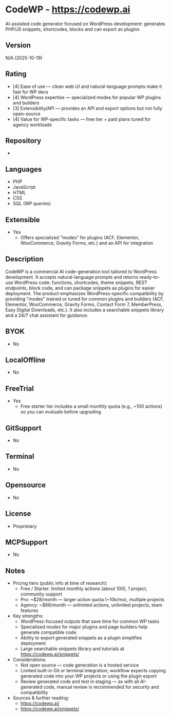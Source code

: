 # CodeWP - https://codewp.ai
AI-assisted code generator focused on WordPress development: generates PHP/JS snippets, shortcodes, blocks and can export as plugins
## Version
N/A (2025-10-19)
## Rating
- [4] Ease of use — clean web UI and natural-language prompts make it fast for WP devs
- [4] WordPress expertise — specialized modes for popular WP plugins and builders
- [3] Extensibility/API — provides an API and export options but not fully open-source
- [4] Value for WP-specific tasks — free tier + paid plans tuned for agency workloads
## Repository
- 
## Languages
- PHP
- JavaScript
- HTML
- CSS
- SQL (WP queries)
## Extensible
- Yes
  - Offers specialized "modes" for plugins (ACF, Elementor, WooCommerce, Gravity Forms, etc.) and an API for integration
## Description
CodeWP is a commercial AI code-generation tool tailored to WordPress development. It accepts natural-language prompts and returns ready-to-use WordPress code: functions, shortcodes, theme snippets, REST endpoints, block code, and can package snippets as plugins for easier deployment. The product emphasizes WordPress-specific compatibility by providing "modes" trained or tuned for common plugins and builders (ACF, Elementor, WooCommerce, Gravity Forms, Contact Form 7, MemberPress, Easy Digital Downloads, etc.). It also includes a searchable snippets library and a 24/7 chat assistant for guidance.
## BYOK
- No
## LocalOffline
- No
## FreeTrial
- Yes
  - Free starter tier includes a small monthly quota (e.g., ~100 actions) so you can evaluate before upgrading
## GitSupport
- No
## Terminal
- No
## Opensource
- No
## License
- Proprietary
## MCPSupport
- No
## Notes
- Pricing tiers (public info at time of research):
  - Free / Starter: limited monthly actions (about 100), 1 project, community support
  - Pro: ~$28/month — larger action quota (~10k/mo), multiple projects
  - Agency: ~$68/month — unlimited actions, unlimited projects, team features
- Key strengths:
  - WordPress-focused outputs that save time for common WP tasks
  - Specialized modes for major plugins and page builders help generate compatible code
  - Ability to export generated snippets as a plugin simplifies deployment
  - Large searchable snippets library and tutorials at https://codewp.ai/snippets/
- Considerations:
  - Not open source — code generation is a hosted service
  - Limited built-in Git or terminal integration; workflow expects copying generated code into your WP projects or using the plugin export
  - Review generated code and test in staging — as with all AI-generated code, manual review is recommended for security and compatibility
- Sources & further reading:
  - https://codewp.ai/
  - https://codewp.ai/snippets/
